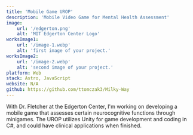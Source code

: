 ```yaml
---
title: 'Mobile Game UROP'
description: 'Mobile Video Game for Mental Health Assessment'
image:
    url: '/edgerton.png'
    alt: 'MIT Edgerton Center Logo'
worksImage1:
    url: '/image-1.webp'
    alt: 'first image of your project.'
worksImage2:
    url: '/image-2.webp'
    alt: 'second image of your project.'
platform: Web
stack: Astro, JavaScript
website: N/A
github: https://github.com/ttomczak3/Milky-Way
---
```


With Dr. Fletcher at the Edgerton Center, I'm working on developing a mobile game that
assesses certain neurocognitive functions through minigames. The UROP utilizes Unity
for game development and coding in C#, and could have clinical applications when finished.
